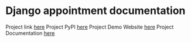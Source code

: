 # Django appointment documentation

Project link [here](https://github.com/adamspd/django-appointment)
Project PyPI [here](https://pypi.org/project/django-appointment)
Project Demo Website [here](https://django-appt.adamspierredavid.com)
Project Documentation [here](https://django-appt-doc.adamspierredavid.com)
